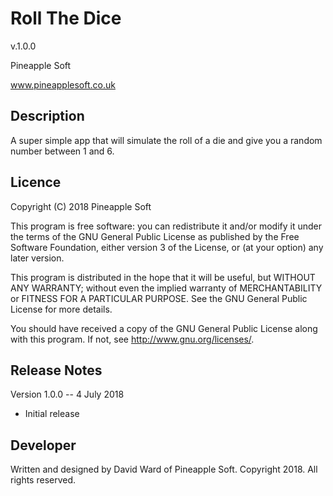 # Roll The Dice 
v.1.0.0

Pineapple Soft

www.pineapplesoft.co.uk


Description
------------

A super simple app that will simulate the roll of a die and give you a random number between 1 and 6.


Licence
--------

Copyright (C) 2018 Pineapple Soft

This program is free software: you can redistribute it and/or modify it under the terms of the GNU General Public License as published by the Free Software Foundation, either version 3 of the License, or (at your option) any later version.

This program is distributed in the hope that it will be useful, but WITHOUT ANY WARRANTY; without even the implied warranty of MERCHANTABILITY or FITNESS FOR A PARTICULAR PURPOSE.  See the GNU General Public License for more details.

You should have received a copy of the GNU General Public License along with this program.  If not, see <http://www.gnu.org/licenses/>.


Release Notes
--------------

Version 1.0.0 -- 4 July 2018

+ Initial release


Developer
----------

Written and designed by David Ward of Pineapple Soft. Copyright 2018. All rights reserved.
